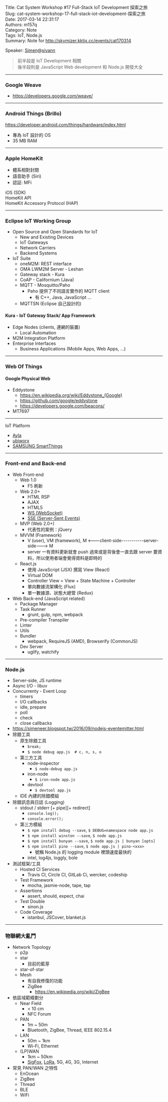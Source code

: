 Title: Cat System Workshop #17 Full-Stack IoT Development 探索之旅  
Slug: cat-system-workshop-17-full-stack-iot-development-探索之旅  
Date: 2017-03-14 22:31:17  
Authors: m157q  
Category: Note  
Tags: IoT, Node.js  
Summary: Note for <http://skymizer.kktix.cc/events/cat170314>  
  
  
Speaker: [Simen](https://github.com/simenkid)@[sivann](http://www.sivann.com.tw/)  
> 前半段是 IoT Development 相關  
> 後半段則是 JavaScript Web development 和 Node.js 開發大全  
  
---  
  
### Google Weave  
  
+ <https://developers.google.com/weave/>  
  
---  
  
### Android Things (Brillo)  
  
<https://developer.android.com/things/hardware/index.html>  
  
+ 專為 IoT 設計的 OS  
+ 35 MB RAM  
  
---  
  
### Apple HomeKit  
  
+ 體系相對封閉  
+ 語音助手 (Siri)  
+ 認証: MFi  
  
iOS (SDK)  
HomeKit API  
HomeKit Accessory Protocol (HAP)  
  
---  
  
### Eclipse IoT Working Group  
  
+ Open Source and Open Standards for IoT  
    + New and Existing Devices  
    + IoT Gateways  
    + Network Carriers  
    + Backend Systems  
+ IoT Suite  
    + oneM2M: REST interface  
    + OMA LWM2M Server - Leshan  
    + Gateway stack - Kura  
    + CoAP - Californium (Java)  
    + MQTT - Mosquitto/Paho  
        + Paho 提供了不同語言實作的 MQTT client  
            + 有 C++, Java, JavaScript ...  
    + MQTTSN (Eclipse 自己設計的)  
  
#### Kura - IoT Gateway Stack/ App Framework  
  
+ Edge Nodes (clients, 連網的裝置)  
    + Local Automation  
+ M2M Integration Platform  
+ Enterprise Interfaces  
    + Business Applications (Mobile Apps, Web Apps, ...)  
  
---  
  
### Web Of Things  
  
#### Google Physical Web  
  
+  Eddystone  
    + <https://en.wikipedia.org/wiki/Eddystone_(Google)>  
    + <https://github.com/google/eddystone>  
    + <https://developers.google.com/beacons/>  
+ MT7697  
  
---  
  
IoT Platform  
  
+ [Ayla](https://www.aylanetworks.com/)  
+ [ubiworx](https://ubiworx.com/)  
+ [SAMSUNG SmartThings](https://www.smartthings.com/)  
  
---  
  
### Front-end and Back-end  
  
+ Web Front-end  
    + Web 1.0  
        + F5 刷新  
    + Web 2.0+  
        + HTML RSP  
        + AJAX  
        + HTML5  
        + [WS (WebSocket)](https://tools.ietf.org/html/rfc6455)  
        + [SSE (Server-Sent Events)](https://www.w3.org/TR/2011/WD-eventsource-20110208/)  
    + MVP (Web 2.0+)  
        + 代表性的案例：jQuery  
    + MVVM (Framework)  
        + V (user), VM (framework), M <---client-side-----------server-side---> M  
        + server 一有資料更新就會 push 過來或是背後會一直去跟 server 要資料，所以使用者端會覺得資料是即時的  
    + React.js  
        + 使用 JavaScript (JSX) 撰寫 View (React)  
        + Virtual DOM  
        + Controller View = View + State Machine + Controller  
        + 單向數據流架構化 (Flux)  
        + 單一數據源、狀態大總管 (Redux)  
+ Web Back-end (JavaScript related)  
    + Package Manager  
    + Task Runner  
        + grunt, gulp, npm, webpack  
    + Pre-compiler Transpiler  
    + Linter  
    + Utils  
    + Bundler  
        + webpack, RequireJS (AMD), Browserify (CommonJS)  
    + Dev Server  
        + uglify, watchify  
  
---  
  
### Node.js  
  
+ Server-side, JS runtime  
+ Async I/O - libuv  
+ Concurrenty - Event Loop  
    + timers  
    + I/O callbacks  
    + idle, prepare  
    + poll  
    + check  
    + close callbacks  
+ <https://simeneer.blogspot.tw/2016/09/nodejs-eventemitter.html>  
+ 除錯工具  
    + 原生除錯工具  
        + `break;`  
        + `$ node debug app.js  # c, n, s, o`  
    + 第三方工具  
        + node-inspector  
            + `$ node-debug app.js`  
        + iron-node  
            + `$ iron-node app.js`  
        + devtool  
            + `$ devtool app.js`  
    + IDE 內建的除錯模組  
+ 除錯訊息與日誌 (Logging)  
    + stdout / stderr [+ pipe][+ redirect]  
        + `console.log();`  
        + `console.error();`  
    + 第三方模組  
        + `$ npm install debug --save`, `$ DEBUG=namespace node app.js`  
        + `$ npm install winston --save`, `$ node app.js`  
        + `$ npm install bunyan --save`, `$ node app.js | bunyan [opts]`  
        + `$ npm install pino --save`, `$ node app.js | pino-<xxx>`  
            + 號稱 Node.js 的 logging module 裡頭速度最快的  
        + intel, log4js, loggly, bole  
+ 測試框架/工具  
    + Hosted CI Services  
        + Travis CI, Circle CI, GitLab Ci, wercker, codeship  
    + Test Framework  
        + mocha, jasmie-node, tape, tap  
    + Assertions  
        + assert, should, expect, chai  
    + Test Double  
        + sinon.js  
    + Code Coverage  
        + istanbul, JSCover, blanket.js  
  
---  
  
### 物聯網大亂鬥  
  
+ Network Topology  
    + p2p  
    + star  
        + 目前的藍芽  
    + star-of-star  
    + Mesh  
        + 有自我修復的功能  
        + ZigBee  
            + <https://en.wikipedia.org/wiki/ZigBee>  
+ 依區域範疇劃分  
    + Near Field  
        + < 10 cm  
        + NFC Forum  
    + PAN  
        + 1m ~ 50m  
        + Bluetooth, ZigBee, Thread, IEEE 802.15.4  
    + LAN  
        + 50m ~ 1km  
        + Wi-Fi, Ethernet  
    + (LP)WAN  
        + 1km ~ 50km  
        + [SigFox](https://en.wikipedia.org/wiki/Sigfox), [LoRa](http://www.semtech.com/wireless-rf/internet-of-things/what-is-lora/), 5G, 4G, 3G, Internet  
+ 常見 PAN/WAN 之特性  
    + EnOcean  
    + ZigBee  
    + Thread  
    + BLE  
    + WiFi  
